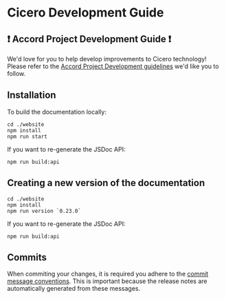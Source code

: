 # Cicero Development Guide

## ❗ Accord Project Development Guide ❗
We'd love for you to help develop improvements to Cicero technology! Please refer to the [Accord Project Development guidelines][apdev] we'd like you to follow.

## Installation

To build the documentation locally:
```
cd ./website
npm install
npm run start
```
If you want to re-generate the JSDoc API:
```
npm run build:api
```

## Creating a new version of the documentation

```
cd ./website
npm install
npm run version `0.23.0`
```
If you want to re-generate the JSDoc API:
```
npm run build:api
```

## Commits
When commiting your changes, it is required you adhere to the [commit message conventions]. This is important because the release notes are automatically generated from these messages.

[apdev]: https://github.com/accordproject/techdocs/blob/master/DEVELOPERS.md
[commit message conventions]: https://www.conventionalcommits.org/en/v1.0.0/

